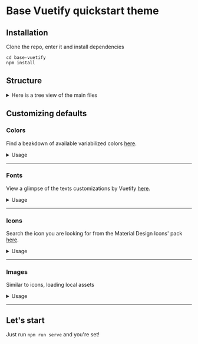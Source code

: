# Base Vuetify quickstart theme

## Installation
Clone the repo, enter it and install dependencies
```
cd base-vuetify
npm install
```

## Structure
<details>
<summary>Here is a tree view of the main files</summary>


```
├── node_modules
│   └── vuetify
│       │ 
│       └── lib
│           ├── util
│           │   └── color
│           │       └── colors.mjs
│           │ 
│           └── styles
│               └── settings
│                   └── settings
│                       ├── _colors.scss
│                       └── _variables.scss
│   
├── package.json
│   
├── public
│   ├── favicon.ico
│   └── index.html
│   
├── src
│   ├── App.vue
│   │   
│   ├── assets
│   │   └── scss
│   │       ├── _variables.scss
│   │       └── style.scss
│   │   
│   ├── components
│   │   ├── FooterComponent.vue
│   │   ├── HeaderComponent.vue
│   │   └── HelloWorld.vue
│   │   
│   ├── main.js
│   │   
│   ├── plugins
│   │   ├── vuetify.js
│   │   └── webfontloader.js
│   │   
│   ├── router
│   │   └── index.js
│   │   
│   └── views
│       ├── AboutView.vue
│       └── HomeView.vue
│   
└── vue.config.js
```


</details>


## Customizing defaults
### Colors
Find a beakdown of available variabilized colors [here](https://vuetifyjs.com/en/styles/colors/#material-colors).

<details>
<summary>Usage</summary>


To update default colors such as primary, secondary or other colors, edit `/src/plugins/vuetify.js`:
```javascript
let customPrimary = '#2352A2';
let customSecondary = '#28EDBF';

//To pick a color from vuetify presets: 
import colors from 'vuetify/lib/util/colors'

let customPrimary = colors.orange.base;
let customSecondary = colors.green.lighten2;
```


</details>

---


### Fonts
View a glimpse of the texts customizations by Vuetify [here](https://vuetifyjs.com/en/styles/text-and-typography/#typography).

<details>
<summary>Usage</summary>


To change primary font, load it in `/src/plugins/webfontloader.js`:
```javascript
webFontLoader.load({
	google: {
		families: ["Oxygen:100,300,400,500,700,900&display=swap"],
	},
});
```
Then, edit `/src/assets/scss/style.scss`:
```scss
$body-font-family: 'Oxygen';
```


</details>

---


### Icons
Search the icon you are looking for from the Material Design Icons' pack [here](https://vuetifyjs.com/en/features/icon-fonts/#material-design-icons).

<details>
<summary>Usage</summary>


Load it in your component:
```javascript
import { mdiMenu, mdiMenuOpen } from "@mdi/js";
//...
data: () => ({
	icons: {
		menu: mdiMenu,
		menuOpen: mdiMenuOpen
	}
})
//...
```
And use it:
```jsx
<v-icon>{{ icons.mdiMenu }}</v-icon>
```


</details>

---


### Images
Similar to icons, loading local assets

<details>
<summary>Usage</summary>


Load it in your component:
```javascript
//...
data: () => ({
	images:{
		logo: require(`@/assets/img/logo.svg`)
	}
})
//...
```
And use it:
```jsx
<v-img :src="images.logo" contain height="200" />
```


</details>

---


## Let's start
Just run `npm run serve` and you're set! 
